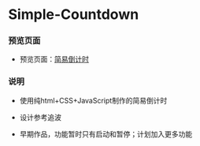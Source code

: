 # Simple-Countdown

### 预览页面

- 预览页面：[简易倒计时](https://tinyfatboy.github.io/simple-Countdown/index.html)

### 说明

- 使用纯html+CSS+JavaScript制作的简易倒计时

- 设计参考追波

- 早期作品，功能暂时只有启动和暂停；计划加入更多功能